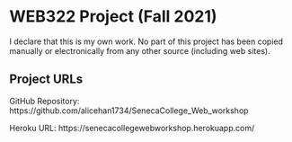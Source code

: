 # WEB322 Project (Fall 2021)
I declare that this is my own work. No part of this project has been
copied manually or electronically from any other source
(including web sites).

## Project URLs
<p>GitHub Repository: https://github.com/alicehan1734/SenecaCollege_Web_workshop</p>
<p>Heroku URL: https://senecacollegewebworkshop.herokuapp.com/</p>
